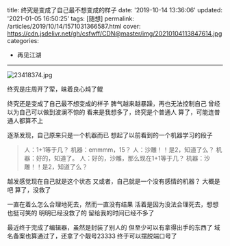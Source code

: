 title: 终究是变成了自己最不想变成的样子
date: '2019-10-14 13:36:06'
updated: '2021-01-05 16:50:25'
tags: [随想]
permalink: /articles/2019/10/14/1571031366587.html
cover: https://cdn.jsdelivr.net/gh/csfwff/CDN@master/img/20210104113847614.jpg
categories: 
- 再见江湖

---
![23418374.jpg](https://cdn.jsdelivr.net/gh/csfwff/CDN@master/img/20210104113847614.jpg)

终究是庄周开了荤，昧着良心炖了鲲

终究还是变成了自己最不想变成的样子
脾气越来越暴躁，再也无法控制自己
曾经以为自己可以做到波澜不惊的
看来是我想多了，终究是个普通人
算了，可能连普通人都算不上

逐渐发现，自己原来只是一个机器而已
想起了以前看到的一个机器学习的段子

> 人：1+1等于几？
> 机器：emmmm，15？
> 人：沙雕！！是2，知道了么？
> 机器：好的，知道了。
> 人：好的，沙雕，那么现在1+1等于几？
> 机器：沙雕！！是2，知道了么？

越发感觉现在自己就是这个状态
又或者，自己就是一个没有感情的机器？
大概是吧
算了，没救了

一直在着么怎么合理地死去，然而一直没有结果
活着是因为没法合理死去，想想也挺可笑的
明明已经没救了的
留给我的时间已经不多了

最近终于完成了编辑器，虽然是封装了别人的
但至少可以有拿得出手的东西了
域名备案也算通过了，还拿了个靓号23333
终于可以摆脱端口号了

